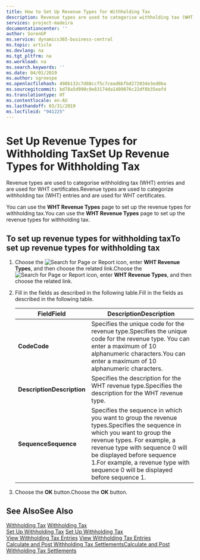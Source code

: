 ```yaml
---
title: How to Set Up Revenue Types for Withholding Tax
description: Revenue types are used to categorise withholding tax (WHT) entries and are used for WHT certificates.
services: project-madeira
documentationcenter: ''
author: SorenGP
ms.service: dynamics365-business-central
ms.topic: article
ms.devlang: na
ms.tgt_pltfrm: na
ms.workload: na
ms.search.keywords: ''
ms.date: 04/01/2019
ms.author: sgroespe
ms.openlocfilehash: 490b132c7d88ccf5c7cead6bfbd27203de3ed0ba
ms.sourcegitcommit: bd78a5d990c9e83174da1409076c22df8b35eafd
ms.translationtype: HT
ms.contentlocale: en-AU
ms.lasthandoff: 03/31/2019
ms.locfileid: "941225"
---
```

# <a name="set-up-revenue-types-for-withholding-tax"></a><span data-ttu-id="dbb64-103">Set Up Revenue Types for Withholding Tax</span><span class="sxs-lookup"><span data-stu-id="dbb64-103">Set Up Revenue Types for Withholding Tax</span></span>
<span data-ttu-id="dbb64-104">Revenue types are used to categorise withholding tax (WHT) entries and are used for WHT certificates.</span><span class="sxs-lookup"><span data-stu-id="dbb64-104">Revenue types are used to categorize withholding tax (WHT) entries and are used for WHT certificates.</span></span>  

<span data-ttu-id="dbb64-105">You can use the **WHT Revenue Types** page to set up the revenue types for withholding tax.</span><span class="sxs-lookup"><span data-stu-id="dbb64-105">You can use the **WHT Revenue Types** page to set up the revenue types for withholding tax.</span></span>  

## <a name="to-set-up-revenue-types-for-withholding-tax"></a><span data-ttu-id="dbb64-106">To set up revenue types for withholding tax</span><span class="sxs-lookup"><span data-stu-id="dbb64-106">To set up revenue types for withholding tax</span></span>  

1.  <span data-ttu-id="dbb64-107">Choose the ![Search for Page or Report](../../media/ui-search/search_small.png "Search for Page or Report icon") icon, enter **WHT Revenue Types**, and then choose the related link.</span><span class="sxs-lookup"><span data-stu-id="dbb64-107">Choose the ![Search for Page or Report](../../media/ui-search/search_small.png "Search for Page or Report icon") icon, enter **WHT Revenue Types**, and then choose the related link.</span></span>  
2.  <span data-ttu-id="dbb64-108">Fill in the fields as described in the following table.</span><span class="sxs-lookup"><span data-stu-id="dbb64-108">Fill in the fields as described in the following table.</span></span>  

    |<span data-ttu-id="dbb64-109">Field</span><span class="sxs-lookup"><span data-stu-id="dbb64-109">Field</span></span>|<span data-ttu-id="dbb64-110">Description</span><span class="sxs-lookup"><span data-stu-id="dbb64-110">Description</span></span>|  
    |---------------------------------|---------------------------------------|  
    |<span data-ttu-id="dbb64-111">**Code**</span><span class="sxs-lookup"><span data-stu-id="dbb64-111">**Code**</span></span>|<span data-ttu-id="dbb64-112">Specifies the unique code for the revenue type.</span><span class="sxs-lookup"><span data-stu-id="dbb64-112">Specifies the unique code for the revenue type.</span></span> <span data-ttu-id="dbb64-113">You can enter a maximum of 10 alphanumeric characters.</span><span class="sxs-lookup"><span data-stu-id="dbb64-113">You can enter a maximum of 10 alphanumeric characters.</span></span>|  
    |<span data-ttu-id="dbb64-114">**Description**</span><span class="sxs-lookup"><span data-stu-id="dbb64-114">**Description**</span></span>|<span data-ttu-id="dbb64-115">Specifies the description for the WHT revenue type.</span><span class="sxs-lookup"><span data-stu-id="dbb64-115">Specifies the description for the WHT revenue type.</span></span>|  
    |<span data-ttu-id="dbb64-116">**Sequence**</span><span class="sxs-lookup"><span data-stu-id="dbb64-116">**Sequence**</span></span>|<span data-ttu-id="dbb64-117">Specifies the sequence in which you want to group the revenue types.</span><span class="sxs-lookup"><span data-stu-id="dbb64-117">Specifies the sequence in which you want to group the revenue types.</span></span> <span data-ttu-id="dbb64-118">For example, a revenue type with sequence 0 will be displayed before sequence 1.</span><span class="sxs-lookup"><span data-stu-id="dbb64-118">For example, a revenue type with sequence 0 will be displayed before sequence 1.</span></span>|  

3.  <span data-ttu-id="dbb64-119">Choose the **OK** button.</span><span class="sxs-lookup"><span data-stu-id="dbb64-119">Choose the **OK** button.</span></span>  

## <a name="see-also"></a><span data-ttu-id="dbb64-120">See Also</span><span class="sxs-lookup"><span data-stu-id="dbb64-120">See Also</span></span>  
 <span data-ttu-id="dbb64-121">[Withholding Tax](withholding-tax.md) </span><span class="sxs-lookup"><span data-stu-id="dbb64-121">[Withholding Tax](withholding-tax.md) </span></span>  
 <span data-ttu-id="dbb64-122">[Set Up Withholding Tax](how-to-set-up-withholding-tax.md) </span><span class="sxs-lookup"><span data-stu-id="dbb64-122">[Set Up Withholding Tax](how-to-set-up-withholding-tax.md) </span></span>  
 <span data-ttu-id="dbb64-123">[View Withholding Tax Entries](how-to-view-withholding-tax-entries.md) </span><span class="sxs-lookup"><span data-stu-id="dbb64-123">[View Withholding Tax Entries](how-to-view-withholding-tax-entries.md) </span></span>  
 [<span data-ttu-id="dbb64-124">Calculate and Post Withholding Tax Settlements</span><span class="sxs-lookup"><span data-stu-id="dbb64-124">Calculate and Post Withholding Tax Settlements</span></span>](how-to-calculate-and-post-withholding-tax-settlements.md)

